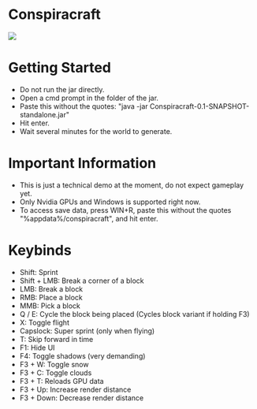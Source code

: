 # Conspiracraft

![](https://preview.redd.it/bwlzxfx6rbme1.png?width=1080&crop=smart&auto=webp&s=8fd393552c0074f7f520cba822585deaaa2e41bd)

# Getting Started
- Do not run the jar directly. 
- Open a cmd prompt in the folder of the jar. 
- Paste this without the quotes: "java -jar Conspiracraft-0.1-SNAPSHOT-standalone.jar"
- Hit enter. 
- Wait several minutes for the world to generate. 

# Important Information
- This is just a technical demo at the moment, do not expect gameplay yet. 
- Only Nvidia GPUs and Windows is supported right now. 
- To access save data, press WIN+R, paste this without the quotes "%appdata%/conspiracraft", and hit enter. 

# Keybinds 
- Shift: Sprint
- Shift + LMB: Break a corner of a block
- LMB: Break a block 
- RMB: Place a block 
- MMB: Pick a block 
- Q / E: Cycle the block being placed (Cycles block variant if holding F3)
- X: Toggle flight 
- Capslock: Super sprint (only when flying) 
- T: Skip forward in time 
- F1: Hide UI 
- F4: Toggle shadows (very demanding) 
- F3 + W: Toggle snow 
- F3 + C: Toggle clouds
- F3 + T: Reloads GPU data
- F3 + Up: Increase render distance
- F3 + Down: Decrease render distance